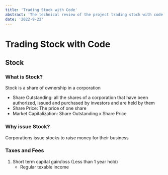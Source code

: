 ```yaml
---
title: 'Trading Stock with Code'
abstract: 'The technical review of the project trading stock with code'
date: '2022-9-22'
---
```


# Trading Stock with Code

## Stock

### What is Stock?

Stock is a share of ownership in a corporation

- Share Outstanding: all the shares of a corporation that have been authorized, issued and purchased by investors and are held by them
- Share Price: The price of one share
- Market Capitalization: Share Outstanding x Share Price

### Why issue Stock?

Corporations issue stocks to raise money for their business

### Taxes and Fees

1. Short term capital gain/loss (Less than 1 year hold)
   - Regular texable income
